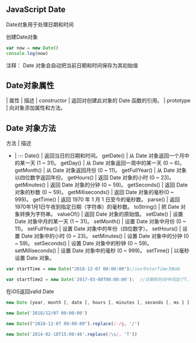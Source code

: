 ## JavaScript Date 

Date对象用于处理日期和时间

创建Date对象
``` js
var now = new Date()
console.log(now)
```
注释： Date 对象会自动把当前日期和时间保存为其初始值

## Date对象属性

| 属性 | 描述
| constructor | 返回对创建此对象的 Date 函数的引用。
| prototype | 向对象添加属性和方法。

## Date 对象方法

方法 | 描述
-  | :-:
Date() | 返回当日的日期和时间。
getDate() | 从 Date 对象返回一个月中的某一天 (1 ~ 31)。
getDay() | 从 Date 对象返回一周中的某一天 (0 ~ 6)。
getMonth() | 从 Date 对象返回月份 (0 ~ 11)。
getFullYear() | 从 Date 对象以四位数字返回年份。
getHours() | 返回 Date 对象的小时 (0 ~ 23)。
getMinutes() | 返回 Date 对象的分钟 (0 ~ 59)。
getSeconds() | 返回 Date 对象的秒数 (0 ~ 59)。
getMilliseconds() | 返回 Date 对象的毫秒(0 ~ 999)。
getTime() | 返回 1970 年 1 月 1 日至今的毫秒数。
parse() | 返回1970年1月1日午夜到指定日期（字符串）的毫秒数。
toString() | 把 Date 对象转换为字符串。
valueOf() | 返回 Date 对象的原始值。
setDate() | 设置 Date 对象中月的某一天 (1 ~ 31)。
setMonth() | 设置 Date 对象中月份 (0 ~ 11)。
setFullYear() | 设置 Date 对象中的年份（四位数字）。
setHours() | 设置 Date 对象中的小时 (0 ~ 23)。
setMinutes() | 设置 Date 对象中的分钟 (0 ~ 59)。
setSeconds() | 设置 Date 对象中的秒钟 (0 ~ 59)。
setMilliseconds() | 设置 Date 对象中的毫秒 (0 ~ 999)。
setTime() | 以毫秒设置 Date 对象。

``` js
var startTime = new Date("2018-12-07 00:00:00")//ios中starTime为NaN

var startTime2 = new Date('2017-03-08T00:00:00');  //日期和时间中间加个T，兼容ios
```
在iOS返回valid Date

``` js
new Date (year, month [, date [, hours [, minutes [, seconds [, ms ] ] ] ] ] )
```

``` js
new Date('2018/12/07 00:00:00')

new Date(("2018-12-07 00:00:00").replace(/-/g, '/')

new Date('2014-02-18T15:00:48'.replace(/\s/, 'T'))
```
